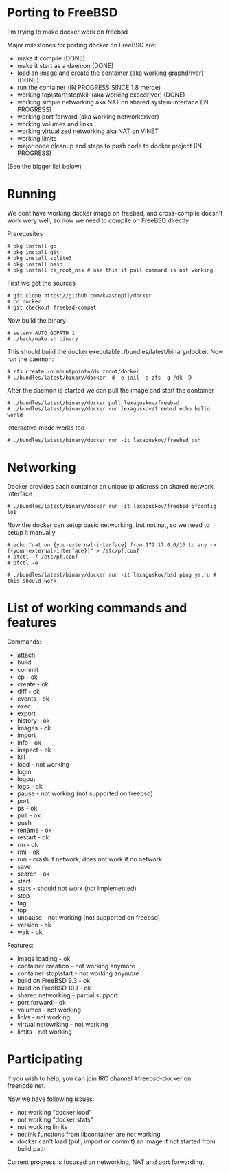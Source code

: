 # Porting to FreeBSD
I'm trying to make docker work on freebsd

Major milestones for porting docker on FreeBSD are:

* make it compile (DONE)
* make it start as a daemon (DONE)
* load an image and create the container (aka working graphdriver) (DONE)
* run the container (IN PROGRESS SINCE 1.8 merge)
* working top\start\stop\kill (aka working execdriver) (DONE)
* working simple networking aka NAT on shared system interface (IN PROGRESS)
* working port forward (aka working networkdriver)
* working volumes and links
* working virtualized networking aka NAT on VINET 
* working limits
* major code cleanup and steps to push code to docker project (IN PROGRESS)

(See the bigger list below)

# Running
We dont have working docker image on freebsd, and cross-compile doesn't work wery well, so now we need to compile on FreeBSD directly

Prereqesites

    # pkg install go
    # pkg install git
    # pkg install sqlite3
    # pkg install bash
    # pkg install ca_root_nss # use this if pull command is not working

First we get the sources
    
    # git clone https://github.com/kvasdopil/docker 
    # cd docker
    # git checkout freebsd-compat
    
Now build the binary    

    # setenv AUTO_GOPATH 1
    # ./hack/make.sh binary 

This should build the docker executable ./bundles/latest/binary/docker. Now run the daemon:

    # zfs create -o mountpoint=/dk zroot/docker 
    # ./bundles/latest/binary/docker -d -e jail -s zfs -g /dk -D

After the daemon is started we can pull the image and start the container

    # ./bundles/latest/binary/docker pull lexaguskov/freebsd
    # ./bundles/latest/binary/docker run lexaguskov/freebsd echo hello world
   
Interactive mode works too

    # ./bundles/latest/binary/docker run -it lexaguskov/freebsd csh

# Networking

Docker provides each container an unique ip address on shared network interface

    # ./bundles/latest/binary/docker run -it lexaguskov/freebsd ifconfig lo1 

Now the docker can setup basic networking, but not nat, so we need to setup it manually

    # echo "nat on {you-external-interface} from 172.17.0.0/16 to any -> ({your-external-interface})" > /etc/pf.conf
    # pfctl -f /etc/pf.conf
    # pfctl -e

    # ./bundles/latest/binary/docker run -it lexaguskov/bsd ping ya.ru # this should work

# List of working commands and features

Commands:
* attach
* build
* commit
* cp        - ok
* create    - ok
* diff      - ok
* events    - ok
* exec
* export
* history   - ok
* images    - ok
* import
* info      - ok
* inspect   - ok
* kill
* load      - not working
* login
* logout
* logs      - ok
* pause     - not working (not supported on freebsd)
* port
* ps        - ok
* pull      - ok
* push
* rename    - ok
* restart   - ok
* rm        - ok
* rmi       - ok
* run       - crash if network, does not work if no network
* save
* search    - ok
* start
* stats     - should not work (not implemented)
* stop
* tag
* top
* unpause   - not working (not supported on freebsd)
* version   - ok
* wait      - ok

Features:
* image loading         - ok
* container creation    - not working anymore
* container stop\start  - not working anymore
* build on FreeBSD 9.3  - ok
* build on FreeBSD 10.1 - ok
* shared networking     - partial support
* port forward          - ok
* volumes               - not working
* links                 - not working
* virtual netowrking    - not working
* limits                - not working

# Participating

If you wish to help, you can join IRC channel #freebsd-docker on freenode.net. 

Now we have following issues:
* not working "docker load"
* not working "docker stats"
* not working limits
* netlink functions from libcontainer are not working
* docker can't load (pull, import or commit) an image if not started from build path

Current progress is focused on networking, NAT and port forwarding.
